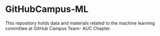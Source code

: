 # GitHubCampus-ML
This repository holds data and materials related to the machine learning committee at GitHub Campus Team- AUC Chapter.
